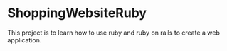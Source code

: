 # ShoppingWebsiteRuby
This project is to learn how to use ruby and ruby on rails to create a web application. 
